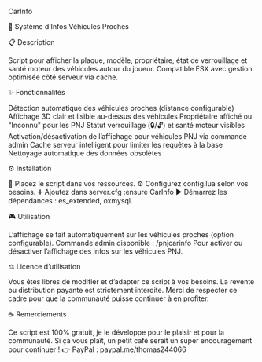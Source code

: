 CarInfo

🚗 Système d’Infos Véhicules Proches


📋 Description

Script pour afficher la plaque, modèle, propriétaire, état de verrouillage et santé moteur des véhicules autour du joueur. Compatible ESX avec gestion optimisée côté serveur via cache.


✨ Fonctionnalités

Détection automatique des véhicules proches (distance configurable)
Affichage 3D clair et lisible au-dessus des véhicules
Propriétaire affiché ou "Inconnu" pour les PNJ
Statut verrouillage (🔒/🔓) et santé moteur visibles
Activation/désactivation de l’affichage pour véhicules PNJ via commande admin
Cache serveur intelligent pour limiter les requêtes à la base
Nettoyage automatique des données obsolètes


⚙️ Installation

📂 Placez le script dans vos ressources.
⚙️ Configurez config.lua selon vos besoins.
➕ Ajoutez dans server.cfg :ensure CarInfo
▶️ Démarrez les dépendances : es_extended, oxmysql.


🎮 Utilisation

L’affichage se fait automatiquement sur les véhicules proches (option configurable).
Commande admin disponible :
/pnjcarinfo
Pour activer ou désactiver l’affichage des infos sur les véhicules PNJ.


⚖️ Licence d’utilisation

Vous êtes libres de modifier et d’adapter ce script à vos besoins.
La revente ou distribution payante est strictement interdite.
Merci de respecter ce cadre pour que la communauté puisse continuer à en profiter.


☕ Remerciements

Ce script est 100% gratuit, je le développe pour le plaisir et pour la communauté.
Si ça vous plaît, un petit café serait un super encouragement pour continuer !
👉 PayPal : paypal.me/thomas244066

